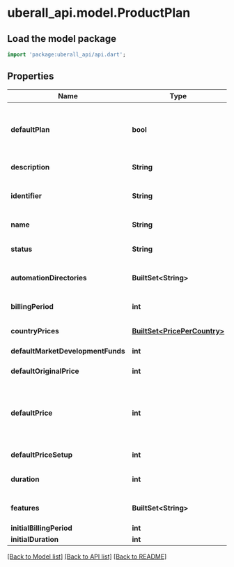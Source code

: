 # uberall_api.model.ProductPlan

## Load the model package
```dart
import 'package:uberall_api/api.dart';
```

## Properties
Name | Type | Description | Notes
------------ | ------------- | ------------- | -------------
**defaultPlan** | **bool** | True, if this is the default ProductPlan. A new created business will get this product plan, if not declared differently. | [optional] 
**description** | **String** | Description of the plan | [optional] 
**identifier** | **String** | The Product Plan identifier based on your internal identification system | [optional] 
**name** | **String** | The name of the product plan | 
**status** | **String** | One among PENDING_APPROVAL, ACTIVE, INACTIVE | [optional] 
**automationDirectories** | **BuiltSet&lt;String&gt;** | List of directories supported by this plan | [optional] 
**billingPeriod** | **int** | Period in months for which the location is billed | [optional] 
**countryPrices** | [**BuiltSet&lt;PricePerCountry&gt;**](PricePerCountry.md) | List of country specific prices | [optional] 
**defaultMarketDevelopmentFunds** | **int** | Default Market Development Funds | [optional] 
**defaultOriginalPrice** | **int** | Default Original Price in cent | [optional] 
**defaultPrice** | **int** | Mandatory if countryPrices is not populated. Define a global price for the Product Plan that gets applied for all countries | [optional] 
**defaultPriceSetup** | **int** | Set-up price per location in cent | [optional] 
**duration** | **int** | Duration of the Product Plan in months | 
**features** | **BuiltSet&lt;String&gt;** | List of features supported by this plan | [optional] 
**initialBillingPeriod** | **int** | Initial Billing Period | [optional] 
**initialDuration** | **int** | Initial Duration | [optional] 

[[Back to Model list]](../README.md#documentation-for-models) [[Back to API list]](../README.md#documentation-for-api-endpoints) [[Back to README]](../README.md)


